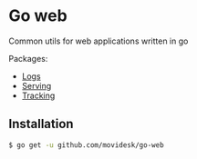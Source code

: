 # Go web

Common utils for web applications written in go

Packages:
- [Logs](#Logs)
- [Serving](#Serving)
- [Tracking](#Tracking)

## Installation

```sh
$ go get -u github.com/movidesk/go-web
```